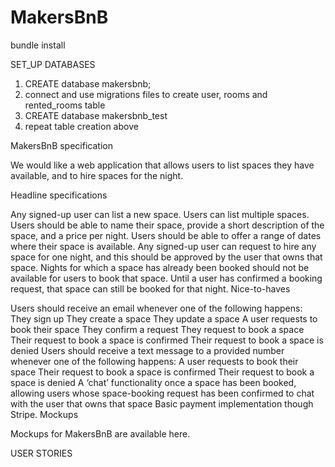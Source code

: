 # MakersBnB
bundle install

SET_UP DATABASES

1) CREATE database makersbnb;
2) connect and use migrations files to create user, rooms and rented_rooms table
3) CREATE database makersbnb_test
4) repeat table creation above

MakersBnB specification

We would like a web application that allows users to list spaces they have available, and to hire spaces for the night.

Headline specifications

Any signed-up user can list a new space.
Users can list multiple spaces.
Users should be able to name their space, provide a short description of the space, and a price per night.
Users should be able to offer a range of dates where their space is available.
Any signed-up user can request to hire any space for one night, and this should be approved by the user that owns that space.
Nights for which a space has already been booked should not be available for users to book that space.
Until a user has confirmed a booking request, that space can still be booked for that night.
Nice-to-haves

Users should receive an email whenever one of the following happens:
They sign up
They create a space
They update a space
A user requests to book their space
They confirm a request
They request to book a space
Their request to book a space is confirmed
Their request to book a space is denied
Users should receive a text message to a provided number whenever one of the following happens:
A user requests to book their space
Their request to book a space is confirmed
Their request to book a space is denied
A ‘chat’ functionality once a space has been booked, allowing users whose space-booking request has been confirmed to chat with the user that owns that space
Basic payment implementation though Stripe.
Mockups

Mockups for MakersBnB are available here.


USER STORIES